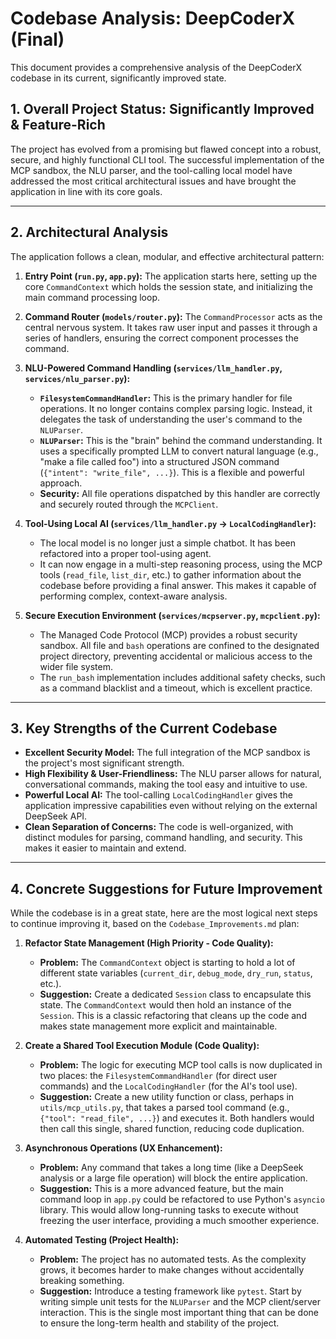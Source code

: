 # Codebase Analysis: DeepCoderX (Final)

This document provides a comprehensive analysis of the DeepCoderX codebase in its current, significantly improved state.

## 1. Overall Project Status: Significantly Improved & Feature-Rich

The project has evolved from a promising but flawed concept into a robust, secure, and highly functional CLI tool. The successful implementation of the MCP sandbox, the NLU parser, and the tool-calling local model have addressed the most critical architectural issues and have brought the application in line with its core goals.

---

## 2. Architectural Analysis

The application follows a clean, modular, and effective architectural pattern:

1.  **Entry Point (`run.py`, `app.py`):** The application starts here, setting up the core `CommandContext` which holds the session state, and initializing the main command processing loop.

2.  **Command Router (`models/router.py`):** The `CommandProcessor` acts as the central nervous system. It takes raw user input and passes it through a series of handlers, ensuring the correct component processes the command.

3.  **NLU-Powered Command Handling (`services/llm_handler.py`, `services/nlu_parser.py`):**
    *   **`FilesystemCommandHandler`:** This is the primary handler for file operations. It no longer contains complex parsing logic. Instead, it delegates the task of understanding the user's command to the `NLUParser`.
    *   **`NLUParser`:** This is the "brain" behind the command understanding. It uses a specifically prompted LLM to convert natural language (e.g., "make a file called foo") into a structured JSON command (`{"intent": "write_file", ...}`). This is a flexible and powerful approach.
    *   **Security:** All file operations dispatched by this handler are correctly and securely routed through the `MCPClient`.

4.  **Tool-Using Local AI (`services/llm_handler.py` -> `LocalCodingHandler`):**
    *   The local model is no longer just a simple chatbot. It has been refactored into a proper tool-using agent.
    *   It can now engage in a multi-step reasoning process, using the MCP tools (`read_file`, `list_dir`, etc.) to gather information about the codebase before providing a final answer. This makes it capable of performing complex, context-aware analysis.

5.  **Secure Execution Environment (`services/mcpserver.py`, `mcpclient.py`):**
    *   The Managed Code Protocol (MCP) provides a robust security sandbox. All file and `bash` operations are confined to the designated project directory, preventing accidental or malicious access to the wider file system.
    *   The `run_bash` implementation includes additional safety checks, such as a command blacklist and a timeout, which is excellent practice.

---

## 3. Key Strengths of the Current Codebase

-   **Excellent Security Model:** The full integration of the MCP sandbox is the project's most significant strength.
-   **High Flexibility & User-Friendliness:** The NLU parser allows for natural, conversational commands, making the tool easy and intuitive to use.
-   **Powerful Local AI:** The tool-calling `LocalCodingHandler` gives the application impressive capabilities even without relying on the external DeepSeek API.
-   **Clean Separation of Concerns:** The code is well-organized, with distinct modules for parsing, command handling, and security. This makes it easier to maintain and extend.

---

## 4. Concrete Suggestions for Future Improvement

While the codebase is in a great state, here are the most logical next steps to continue improving it, based on the `Codebase_Improvements.md` plan:

1.  **Refactor State Management (High Priority - Code Quality):**
    *   **Problem:** The `CommandContext` object is starting to hold a lot of different state variables (`current_dir`, `debug_mode`, `dry_run`, `status`, etc.).
    *   **Suggestion:** Create a dedicated `Session` class to encapsulate this state. The `CommandContext` would then hold an instance of the `Session`. This is a classic refactoring that cleans up the code and makes state management more explicit and maintainable.

2.  **Create a Shared Tool Execution Module (Code Quality):**
    *   **Problem:** The logic for executing MCP tool calls is now duplicated in two places: the `FilesystemCommandHandler` (for direct user commands) and the `LocalCodingHandler` (for the AI's tool use).
    *   **Suggestion:** Create a new utility function or class, perhaps in `utils/mcp_utils.py`, that takes a parsed tool command (e.g., `{"tool": "read_file", ...}`) and executes it. Both handlers would then call this single, shared function, reducing code duplication.

3.  **Asynchronous Operations (UX Enhancement):**
    *   **Problem:** Any command that takes a long time (like a DeepSeek analysis or a large file operation) will block the entire application.
    *   **Suggestion:** This is a more advanced feature, but the main command loop in `app.py` could be refactored to use Python's `asyncio` library. This would allow long-running tasks to execute without freezing the user interface, providing a much smoother experience.

4.  **Automated Testing (Project Health):**
    *   **Problem:** The project has no automated tests. As the complexity grows, it becomes harder to make changes without accidentally breaking something.
    *   **Suggestion:** Introduce a testing framework like `pytest`. Start by writing simple unit tests for the `NLUParser` and the MCP client/server interaction. This is the single most important thing that can be done to ensure the long-term health and stability of the project.
